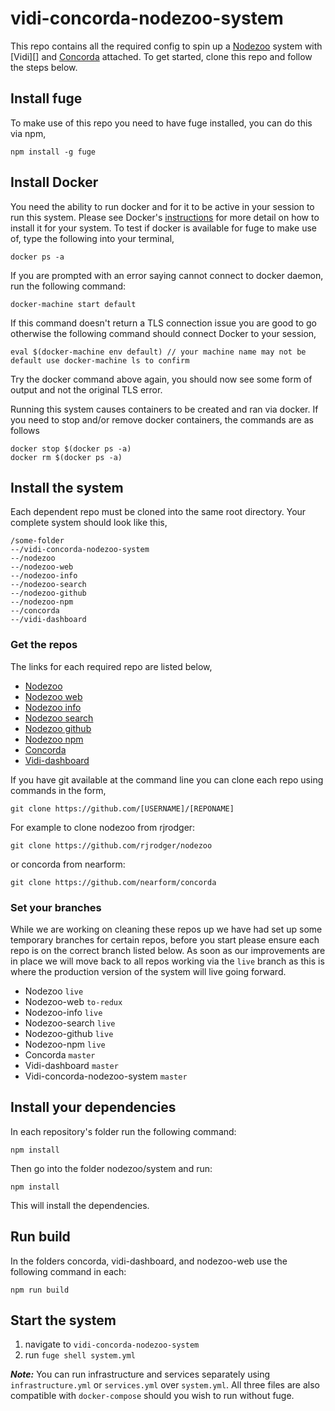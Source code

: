 # vidi-concorda-nodezoo-system
This repo contains all the required config to spin up a [Nodezoo][] system with [Vidi][] and [Concorda][] attached. To get started, clone this repo and follow the steps below.

## Install fuge
To make use of this repo you need to have fuge installed, you can do this via npm,

```
npm install -g fuge
```

## Install Docker
You need the ability to run docker and for it to be active in your session to run this system. Please see Docker's [instructions][docker] for more detail on how to install it for your system. To test if docker is available for fuge to make use of, type the following into your terminal,

```
docker ps -a
```
If you are prompted with an error saying cannot connect to docker daemon, run the following command:

```
docker-machine start default
```

If this command doesn't return a TLS connection issue you are good to go otherwise the following command should connect Docker to your session,

```
eval $(docker-machine env default) // your machine name may not be default use docker-machine ls to confirm
```
Try the docker command above again, you should now see some form of output and not the original TLS error.

Running this system causes containers to be created and ran via docker.
If you need to stop and/or remove docker containers, the commands are as follows
```
docker stop $(docker ps -a)
docker rm $(docker ps -a)
```

## Install the system
Each dependent repo must be cloned into the same root directory. Your complete system should look like this,

```
/some-folder
--/vidi-concorda-nodezoo-system
--/nodezoo
--/nodezoo-web
--/nodezoo-info
--/nodezoo-search
--/nodezoo-github
--/nodezoo-npm
--/concorda
--/vidi-dashboard
```

### Get the repos
The links for each required repo are listed below,

- [Nodezoo][]
- [Nodezoo web][]
- [Nodezoo info][]
- [Nodezoo search][]
- [Nodezoo github][]
- [Nodezoo npm][]
- [Concorda][]
- [Vidi-dashboard][]

If you have git available at the command line you can clone each repo using commands in the form,
```
git clone https://github.com/[USERNAME]/[REPONAME]
```
For example to clone nodezoo from rjrodger:
```
git clone https://github.com/rjrodger/nodezoo
```
or concorda from nearform:
```
git clone https://github.com/nearform/concorda
```

### Set your branches
While we are working on cleaning these repos up we have had set up some temporary branches for certain repos, before you start please ensure each repo is on the correct branch listed below. As soon as our improvements are in place we will move back to all repos working via the `live` branch as this is where the production version of the system will live going forward.

- Nodezoo  `live`
- Nodezoo-web `to-redux`
- Nodezoo-info `live`
- Nodezoo-search `live`
- Nodezoo-github `live`
- Nodezoo-npm `live`
- Concorda `master`
- Vidi-dashboard `master`
- Vidi-concorda-nodezoo-system `master`

## Install your dependencies
In each repository's folder run the following command:
```
npm install
```
Then go into the folder nodezoo/system and run:
```
npm install
```
This will install the dependencies.

## Run build

In the folders concorda, vidi-dashboard, and nodezoo-web use the following command in each:
```
npm run build
```

## Start the system

1. navigate to `vidi-concorda-nodezoo-system`
2. run `fuge shell system.yml`

___Note:___ You can run infrastructure and services separately using `infrastructure.yml` or `services.yml` over `system.yml`. All three files are also compatible with `docker-compose` should you wish to run without fuge.

[Nodezoo]: https://github.com/rjrodger/nodezoo
[Nodezoo web]: https://github.com/rjrodger/nodezoo-web
[Nodezoo info]: https://github.com/rjrodger/nodezoo-info
[Nodezoo search]: https://github.com/rjrodger/nodezoo-search
[Nodezoo github]: https://github.com/rjrodger/nodezoo-github
[Nodezoo npm]: https://github.com/rjrodger/nodezoo-npm
[Concorda]: https://github.com/nearform/concorda
[Vidi-dashboard]: https://github.com/nearform/vidi-dashboard

[docker]: ./
